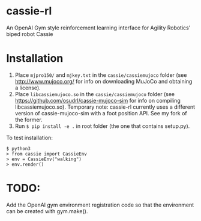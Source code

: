 # cassie-rl
An OpenAI Gym style reinforcement learning interface for Agility Robotics' biped robot Cassie 

# Installation

1.  Place ```mjpro150/``` and ```mjkey.txt``` in the ```cassie/cassiemujoco``` folder (see http://www.mujoco.org/ for info on downloading MuJoCo and obtaining a license). 
2.  Place ```libcassiemujoco.so``` in the ```cassie/cassiemujoco``` folder (see https://github.com/osudrl/cassie-mujoco-sim for info on compiling libcassiemujoco.so). Temporary note: cassie-rl currently uses a different version of cassie-mujoco-sim with a foot position API. See my fork of the former.
3.  Run ```$ pip install -e .``` in root folder (the one that contains setup.py). 

To test installation:
```
$ python3
> from cassie import CassieEnv
> env = CassieEnv("walking")
> env.render()
```

# TODO:

Add the OpenAI gym environment registration code so that the environment can be created with gym.make().
